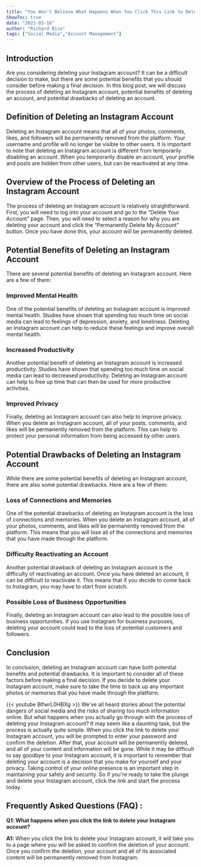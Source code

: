 ```yaml
---
title: "You Won't Believe What Happens When You Click This Link to Delete Your Instagram Account!"
ShowToc: true 
date: "2023-03-18"
author: "Richard Bice" 
tags: ["Social Media","Account Management"]
---
```

## Introduction

Are you considering deleting your Instagram account? It can be a difficult decision to make, but there are some potential benefits that you should consider before making a final decision. In this blog post, we will discuss the process of deleting an Instagram account, potential benefits of deleting an account, and potential drawbacks of deleting an account. 

## Definition of Deleting an Instagram Account

Deleting an Instagram account means that all of your photos, comments, likes, and followers will be permanently removed from the platform. Your username and profile will no longer be visible to other users. It is important to note that deleting an Instagram account is different from temporarily disabling an account. When you temporarily disable an account, your profile and posts are hidden from other users, but can be reactivated at any time. 

## Overview of the Process of Deleting an Instagram Account

The process of deleting an Instagram account is relatively straightforward. First, you will need to log into your account and go to the “Delete Your Account” page. Then, you will need to select a reason for why you are deleting your account and click the “Permanently Delete My Account” button. Once you have done this, your account will be permanently deleted. 

## Potential Benefits of Deleting an Instagram Account

There are several potential benefits of deleting an Instagram account. Here are a few of them: 

### Improved Mental Health

One of the potential benefits of deleting an Instagram account is improved mental health. Studies have shown that spending too much time on social media can lead to feelings of depression, anxiety, and loneliness. Deleting an Instagram account can help to reduce these feelings and improve overall mental health. 

### Increased Productivity

Another potential benefit of deleting an Instagram account is increased productivity. Studies have shown that spending too much time on social media can lead to decreased productivity. Deleting an Instagram account can help to free up time that can then be used for more productive activities. 

### Improved Privacy

Finally, deleting an Instagram account can also help to improve privacy. When you delete an Instagram account, all of your posts, comments, and likes will be permanently removed from the platform. This can help to protect your personal information from being accessed by other users. 

## Potential Drawbacks of Deleting an Instagram Account

While there are some potential benefits of deleting an Instagram account, there are also some potential drawbacks. Here are a few of them: 

### Loss of Connections and Memories

One of the potential drawbacks of deleting an Instagram account is the loss of connections and memories. When you delete an Instagram account, all of your photos, comments, and likes will be permanently removed from the platform. This means that you will lose all of the connections and memories that you have made through the platform. 

### Difficulty Reactivating an Account

Another potential drawback of deleting an Instagram account is the difficulty of reactivating an account. Once you have deleted an account, it can be difficult to reactivate it. This means that if you decide to come back to Instagram, you may have to start from scratch. 

### Possible Loss of Business Opportunities

Finally, deleting an Instagram account can also lead to the possible loss of business opportunities. If you use Instagram for business purposes, deleting your account could lead to the loss of potential customers and followers. 

## Conclusion

In conclusion, deleting an Instagram account can have both potential benefits and potential drawbacks. It is important to consider all of these factors before making a final decision. If you decide to delete your Instagram account, make sure to take the time to back up any important photos or memories that you have made through the platform.

{{< youtube BlfwrL0HBXg >}} 
We've all heard stories about the potential dangers of social media and the risks of sharing too much information online. But what happens when you actually go through with the process of deleting your Instagram account? It may seem like a daunting task, but the process is actually quite simple. When you click the link to delete your Instagram account, you will be prompted to enter your password and confirm the deletion. After that, your account will be permanently deleted, and all of your content and information will be gone. While it may be difficult to say goodbye to your Instagram account, it is important to remember that deleting your account is a decision that you make for yourself and your privacy. Taking control of your online presence is an important step in maintaining your safety and security. So if you're ready to take the plunge and delete your Instagram account, click the link and start the process today.

## Frequently Asked Questions (FAQ) :
**Q1: What happens when you click the link to delete your Instagram account?**

**A1:** When you click the link to delete your Instagram account, it will take you to a page where you will be asked to confirm the deletion of your account. Once you confirm the deletion, your account and all of its associated content will be permanently removed from Instagram.




